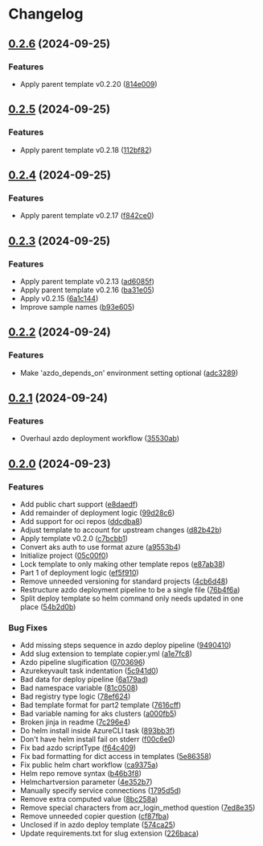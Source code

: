 # Changelog

## [0.2.6](https://github.com/natescherer/postmodern-helm-deploy-copiertemplate/compare/v0.2.5...v0.2.6) (2024-09-25)


### Features

* Apply parent template v0.2.20 ([814e009](https://github.com/natescherer/postmodern-helm-deploy-copiertemplate/commit/814e009812d3b1fb441f17bd134c057dd81c0736))

## [0.2.5](https://github.com/natescherer/postmodern-helm-deploy-copiertemplate/compare/v0.2.4...v0.2.5) (2024-09-25)


### Features

* Apply parent template v0.2.18 ([112bf82](https://github.com/natescherer/postmodern-helm-deploy-copiertemplate/commit/112bf82dfef556f31ac9063c0b0d74aca83bac61))

## [0.2.4](https://github.com/natescherer/postmodern-helm-deploy-copiertemplate/compare/v0.2.3...v0.2.4) (2024-09-25)


### Features

* Apply parent template v0.2.17 ([f842ce0](https://github.com/natescherer/postmodern-helm-deploy-copiertemplate/commit/f842ce03902d1bc1bf819c3840b689d8eea46849))

## [0.2.3](https://github.com/natescherer/postmodern-helm-deploy-copiertemplate/compare/v0.2.2...v0.2.3) (2024-09-25)


### Features

* Apply parent template v0.2.13 ([ad6085f](https://github.com/natescherer/postmodern-helm-deploy-copiertemplate/commit/ad6085f756413d107262c26abce9c6681053357a))
* Apply parent template v0.2.16 ([ba31e05](https://github.com/natescherer/postmodern-helm-deploy-copiertemplate/commit/ba31e05a747f47399d6988a6c1bcd061928d82ba))
* Apply v0.2.15 ([6a1c144](https://github.com/natescherer/postmodern-helm-deploy-copiertemplate/commit/6a1c144436388683f93dea9d16a2b7f371bfc27c))
* Improve sample names ([b93e605](https://github.com/natescherer/postmodern-helm-deploy-copiertemplate/commit/b93e60573ca8446703ed7ac5201372a4f0209dd5))

## [0.2.2](https://github.com/natescherer/postmodern-helm-deploy-copiertemplate/compare/v0.2.1...v0.2.2) (2024-09-24)


### Features

* Make 'azdo_depends_on' environment setting optional ([adc3289](https://github.com/natescherer/postmodern-helm-deploy-copiertemplate/commit/adc328931dfd1043b7472ff99f2d042c30aba3c7))

## [0.2.1](https://github.com/natescherer/postmodern-helm-deploy-copiertemplate/compare/v0.2.0...v0.2.1) (2024-09-24)


### Features

* Overhaul azdo deployment workflow ([35530ab](https://github.com/natescherer/postmodern-helm-deploy-copiertemplate/commit/35530ab5004db0001b44135ddb6a1d25cdb6721d))

## [0.2.0](https://github.com/natescherer/postmodern-helm-deploy-copiertemplate/compare/v0.0.1...v0.2.0) (2024-09-23)


### Features

* Add public chart support ([e8daedf](https://github.com/natescherer/postmodern-helm-deploy-copiertemplate/commit/e8daedfca9fc42d6cf02642049a8d1ce1cb99f16))
* Add remainder of deployment logic ([99d28c6](https://github.com/natescherer/postmodern-helm-deploy-copiertemplate/commit/99d28c6624f6b2cade68ae279b0a3003be724ad0))
* Add support for oci repos ([ddcdba8](https://github.com/natescherer/postmodern-helm-deploy-copiertemplate/commit/ddcdba83eff5a29caa70de5817a2564bc9a74325))
* Adjust template to account for upstream changes ([d82b42b](https://github.com/natescherer/postmodern-helm-deploy-copiertemplate/commit/d82b42ba5c523ba724bc984c8f1c98da381cab48))
* Apply template v0.2.0 ([c7bcbb1](https://github.com/natescherer/postmodern-helm-deploy-copiertemplate/commit/c7bcbb10924b6f7c16d5644a786d3db25a6a272f))
* Convert aks auth to use format azure ([a9553b4](https://github.com/natescherer/postmodern-helm-deploy-copiertemplate/commit/a9553b4b9513ef68b8366044dc7a5e159878508a))
* Initialize project ([05c00f0](https://github.com/natescherer/postmodern-helm-deploy-copiertemplate/commit/05c00f0d90dc84582a74d2799ce22587b6f0c694))
* Lock template to only making other template repos ([e87ab38](https://github.com/natescherer/postmodern-helm-deploy-copiertemplate/commit/e87ab3850bf16ef1cf5d46ed6850ed59c9d97edc))
* Part 1 of deployment logic ([ef5f910](https://github.com/natescherer/postmodern-helm-deploy-copiertemplate/commit/ef5f910940819b52035c1504fd8b05003b20acbc))
* Remove unneeded versioning for standard projects ([4cb6d48](https://github.com/natescherer/postmodern-helm-deploy-copiertemplate/commit/4cb6d48ed804ace5d592c6f9f48c62b4c91707fe))
* Restructure azdo deployment pipeline to be a single file ([76b4f6a](https://github.com/natescherer/postmodern-helm-deploy-copiertemplate/commit/76b4f6af4c5c1fc5899b190729ce06ba84ee06e3))
* Split deploy template so helm command only needs updated in one place ([54b2d0b](https://github.com/natescherer/postmodern-helm-deploy-copiertemplate/commit/54b2d0b3e58bb09ab70595792475456ef7938266))


### Bug Fixes

* Add missing steps sequence in azdo deploy pipeline ([9490410](https://github.com/natescherer/postmodern-helm-deploy-copiertemplate/commit/949041035071bee9d9d440230d3241633ee938f5))
* Add slug extension to template copier.yml ([a1e7fc8](https://github.com/natescherer/postmodern-helm-deploy-copiertemplate/commit/a1e7fc8a1bec7a546c027aec1ab56d6cf1b3369b))
* Azdo pipeline slugification ([0703696](https://github.com/natescherer/postmodern-helm-deploy-copiertemplate/commit/0703696cba0e27e5a55ff1906cc619e81a6ccf6e))
* Azurekeyvault task indentation ([5c941d0](https://github.com/natescherer/postmodern-helm-deploy-copiertemplate/commit/5c941d0938ab99e5abc0ed7c72501385d704599b))
* Bad data for deploy pipeline ([6a179ad](https://github.com/natescherer/postmodern-helm-deploy-copiertemplate/commit/6a179ad883c259044270ef6f77137d63a14700c5))
* Bad namespace variable ([81c0508](https://github.com/natescherer/postmodern-helm-deploy-copiertemplate/commit/81c0508a6c407b592117f660e5cf39eb0f9f04df))
* Bad registry type logic ([78ef624](https://github.com/natescherer/postmodern-helm-deploy-copiertemplate/commit/78ef6240f69eedfff8be55af821a1b02d54bb2a3))
* Bad template format for part2 template ([7616cff](https://github.com/natescherer/postmodern-helm-deploy-copiertemplate/commit/7616cffb24ac860de169ebc39b2c19dbffd121b6))
* Bad variable naming for aks clusters ([a000fb5](https://github.com/natescherer/postmodern-helm-deploy-copiertemplate/commit/a000fb5b1b3a80c936446531b966637e4e29ac60))
* Broken jinja in readme ([7c296e4](https://github.com/natescherer/postmodern-helm-deploy-copiertemplate/commit/7c296e4d77214aae3063b861bfe9340313c6b676))
* Do helm install inside AzureCLI task ([893bb3f](https://github.com/natescherer/postmodern-helm-deploy-copiertemplate/commit/893bb3f2c805d96b3ff86c103c10f2d427a988b1))
* Don't have helm install fail on stderr ([f00c6e0](https://github.com/natescherer/postmodern-helm-deploy-copiertemplate/commit/f00c6e0279d7e45a1717a685db51b286de23dbec))
* Fix bad azdo scriptType ([f64c409](https://github.com/natescherer/postmodern-helm-deploy-copiertemplate/commit/f64c4095072dd8cc2a3393ea15a20644152fd0d9))
* Fix bad formatting for dict access in templates ([5e86358](https://github.com/natescherer/postmodern-helm-deploy-copiertemplate/commit/5e8635863c64c826abee6948683f0f8ae44691a9))
* Fix public helm chart workflow ([ca9375a](https://github.com/natescherer/postmodern-helm-deploy-copiertemplate/commit/ca9375a404e6f5881c070d8297f8b46244507f0a))
* Helm repo remove syntax ([b46b3f8](https://github.com/natescherer/postmodern-helm-deploy-copiertemplate/commit/b46b3f86f991f23e62983908b2cd219d95f02a4f))
* Helmchartversion parameter ([4e352b7](https://github.com/natescherer/postmodern-helm-deploy-copiertemplate/commit/4e352b7087baefbbab72897a09f296d61f19994b))
* Manually specify service connections ([1795d5d](https://github.com/natescherer/postmodern-helm-deploy-copiertemplate/commit/1795d5df53d526330652fc4602be97f84622e347))
* Remove extra computed value ([8bc258a](https://github.com/natescherer/postmodern-helm-deploy-copiertemplate/commit/8bc258a31531679cb0dc3ed64c7136dfc6267873))
* Remove special characters from acr_login_method question ([7ed8e35](https://github.com/natescherer/postmodern-helm-deploy-copiertemplate/commit/7ed8e352c2c4a2d244c875b496a90795a92e85d5))
* Remove unneeded copier question ([cf87fba](https://github.com/natescherer/postmodern-helm-deploy-copiertemplate/commit/cf87fbad72c583a4938e2836b86f9eeeddc86874))
* Unclosed if in azdo deploy template ([574ca25](https://github.com/natescherer/postmodern-helm-deploy-copiertemplate/commit/574ca25c4f4061ab2b0192d446ae341aa653af58))
* Update requirements.txt for slug extension ([226baca](https://github.com/natescherer/postmodern-helm-deploy-copiertemplate/commit/226baca48bfdf15dafe5bd55c17ef94591f337bf))
